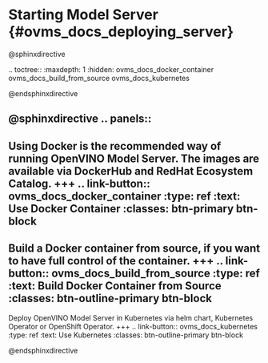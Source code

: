 # Starting Model Server {#ovms_docs_deploying_server}

@sphinxdirective

.. toctree::
   :maxdepth: 1
   :hidden:
   ovms_docs_docker_container
   ovms_docs_build_from_source
   ovms_docs_kubernetes
   
@endsphinxdirective

@sphinxdirective
.. panels::
   ---
    
   Using Docker is the recommended way of running OpenVINO Model Server. The images are available via DockerHub and RedHat Ecosystem Catalog. 
   +++
   .. link-button:: ovms_docs_docker_container
      :type: ref
      :text: Use Docker Container
      :classes: btn-primary btn-block 
   ---
   Build a Docker container from source, if you want to have full control of the container.
   +++
   .. link-button:: ovms_docs_build_from_source
      :type: ref
      :text: Build Docker Container from Source
      :classes: btn-outline-primary btn-block 
   ---
   Deploy OpenVINO Model Server in Kubernetes via helm chart, Kubernetes Operator or OpenShift Operator.
   +++
   .. link-button:: ovms_docs_kubernetes
      :type: ref
      :text: Use Kubernetes
      :classes: btn-outline-primary btn-block 

@endsphinxdirective
